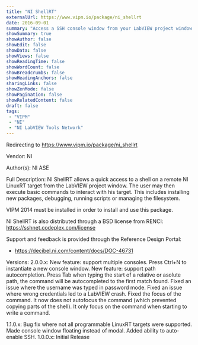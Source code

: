 ```yaml
---
title: "NI ShellRT"
externalUrl: https://www.vipm.io/package/ni_shellrt
date: 2016-09-01
summary: "Access a SSH console window from your LabVIEW project window."
showSummary: true
showAuthor: false
showEdit: false
showData: false
showViews: false
showReadingTime: false
showWordCount: false
showBreadcrumbs: false
showHeadingAnchors: false
sharingLinks: false
showZenMode: false
showPagination: false
showRelatedContent: false
draft: false
tags:
 - "VIPM"
 - "NI"
 - "NI LabVIEW Tools Network"
---
```


Redirecting to https://www.vipm.io/package/ni_shellrt

Vendor: NI

Author(s): NI ASE
 
Full Description:
NI ShellRT allows a quick access to a shell on a remote NI LinuxRT target from the LabVIEW project window. The user may then execute basic commands to interact with his target. This includes installing new packages, debugging, running scripts or managing the filesystem.

VIPM 2014 must be installed in order to install and use this package.

NI ShellRT is also distributed through a BSD license from RENCI: https://sshnet.codeplex.com/license

Support and feedback is provided through the Reference Design Portal: 
- https://decibel.ni.com/content/docs/DOC-46731

Versions:
2.0.0.x: New feature: support multiple consoles. Press Ctrl+N to instantiate a new console window. 
New feature: support path autocompletion. Press Tab when typing the start of a relative or asolute path, the command will be autocompleted to the first match found.
Fixed an issue where the username was typed in password mode. 
Fixed an issue where wrong credentials led to a LabVIEW crash.
Fixed the focus of the command. It now does not autofocus the command (which prevented copying parts of the shell). It only focus on the command when starting to write a command.

1.1.0.x: Bug fix where not all programmable LinuxRT targets were supported. Made console window floating instead of modal. Added ability to auto-enable SSH.
1.0.0.x: Initial Release